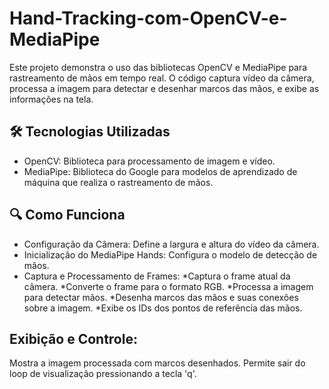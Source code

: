 # Hand-Tracking-com-OpenCV-e-MediaPipe
Este projeto demonstra o uso das bibliotecas OpenCV e MediaPipe para rastreamento de mãos em tempo real. O código captura vídeo da câmera, processa a imagem para detectar e desenhar marcos das mãos, e exibe as informações na tela.



🛠️ Tecnologias Utilizadas
-
- OpenCV: Biblioteca para processamento de imagem e vídeo.
- MediaPipe: Biblioteca do Google para modelos de aprendizado de máquina que realiza o rastreamento de mãos.

🔍 Como Funciona
-
- Configuração da Câmera: Define a largura e altura do vídeo da câmera.
- Inicialização do MediaPipe Hands: Configura o modelo de detecção de mãos.
- Captura e Processamento de Frames:
      *Captura o frame atual da câmera.
      *Converte o frame para o formato RGB.
      *Processa a imagem para detectar mãos.
      *Desenha marcos das mãos e suas conexões sobre a imagem.
      *Exibe os IDs dos pontos de referência das mãos.

Exibição e Controle:
- 
  Mostra a imagem processada com marcos desenhados.
  Permite sair do loop de visualização pressionando a tecla 'q'.
